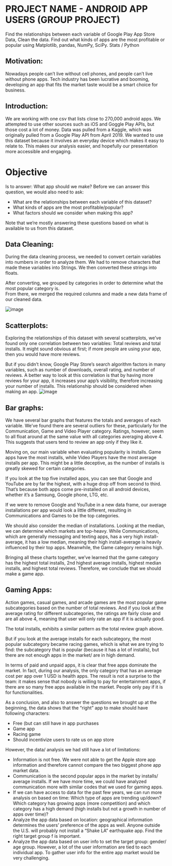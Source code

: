 
# PROJECT NAME - ANDROID APP USERS (GROUP PROJECT)
Find the relationships between each variable of Google Play App Store Data, Clean the data. Find out what kinds of apps are the most profitable or popular using
Matplotlib, pandas, NumPy, SciPy. Stats / Python

## Motivation:
Nowadays people can’t live without cell phones, and people can’t live without phone apps. Tech industry has been lucrative and booming, developing an app that fits the market taste would be a smart choice for business. 

## Introduction:
We are working with one csv that lists close to 270,000 android apps. We attempted to use other sources such as iOS and Goggle Play APIs, but those cost a lot of money. Data was pulled from a Kaggle, which was originally pulled from a Google Play API from April 2019. We wanted to use this dataset because it involves an everyday device which makes it easy to relate to.  This makes our analysis easier, and hopefully our presentation more accessible and engaging.

# Objective
 Is to answer: What app should we make?
Before we can answer this question, we would also need to ask:
-	What are the relationships between each variable of this dataset?
-	What kinds of apps are the most profitable/popular?
-	What factors should we consider when making this app?

Note that we’re mostly answering these questions based on what is available to us from this dataset.

## Data Cleaning:
During the data cleaning process, we needed to convert certain variables into numbers in order to analyze them.  We had to remove characters that made these variables into Strings.  We then converted these strings into floats.   
 
 

After converting, we grouped by categories in order to determine what the most popular category is.  
From there, we merged the required columns and made a new data frame of our cleaned data.

 
 ![image](https://user-images.githubusercontent.com/57304123/88902821-8ff4a380-d207-11ea-84fa-13f4206d6e00.png)


## Scatterplots:
Exploring the relationships of this dataset with several scatterplots, we’ve found only one correlation between two variables: Total reviews and total installs.  It might sound obvious at first; if more people are using your app, then you would have more reviews.




 

But if you didn’t know, Google Play Store’s search algorithm factors in many variables, such as number of downloads, overall rating, and number of reviews.  A better way to look at this correlation is that by having more reviews for your app, it increases your app’s visibility, therefore increasing your number of installs.  This relationship should be considered when making an app.
![image](https://user-images.githubusercontent.com/57304123/88903327-5bcdb280-d208-11ea-8fff-c2b2627a43cb.png)

## Bar graphs:
We have several bar graphs that features the totals and averages of each variable.  We’ve found there are several outliers for these, particularly for the Communication, Game and Video Player category.  Ratings, however, seem to all float around at the same value with all categories averaging above 4.  This suggests that users tend to review an app only if they like it.

 
 
 
 
Moving on, our main variable when evaluating popularity is installs.  Game apps have the most installs, while Video Players have the most average installs per app. This might be a little deceptive, as the number of installs is greatly skewed for certain categories.  



 

If you look at the top five installed apps, you can see that Google and YouTube are by far the highest, with a huge drop off from second to third.  That’s because both apps come pre-installed on all android devices, whether it’s a Samsung, Google phone, LTG, etc.  

 

If we were to remove Google and YouTube in a new data frame, our average installations per app would look a little different, resulting in Communications and Games to be the top categories.
 

We should also consider the median of installations.  Looking at the median, we can determine which markets are top-heavy.  While Communications, which are generally messaging and texting apps, has a very high install-average, it has a low median, meaning their high install-average is heavily influenced by their top apps. Meanwhile, the Game category remains high.

 

Bringing all these charts together, we’ve learned that the game category has the highest total installs, 2nd highest average installs, highest median installs, and highest total reviews.  Therefore, we conclude that we should make a game app.


## Gaming Apps:

Action games, casual games, and arcade games are the most popular game subcategories based on the number of total reviews. And if you look at the average rating for different subcategories, the ratings are fairly close and are all above 4, meaning that user will only rate an app if it is actually good. 













                                                                                                              
 
The total installs, exhibits a similar pattern as the total review graph above.











But if you look at the average installs for each subcategory, the most popular subcategory became racing games, which is what we are trying to find: the subcategory that is popular (because it has a lot of installs), but there are not enough apps in the market/ are in high demand.










In terms of paid and unpaid apps, it is clear that free apps dominate the market. In fact, during our analysis, the only category that has an average cost per app over 1 USD is health apps. The result is not a surprise to the team: it makes sense that nobody is willing to pay for entertainment apps, if there are so many free apps available in the market. People only pay if it is for functionalities. 


As a conclusion, and also to answer the questions we brought up at the beginning, the data shows that the “right” app to make should have following characters:
-	Free (but can still have in app purchases 
-	Game app
-	Racing game
-	Should incentivize users to rate us on app store 

However, the data/ analysis we had still have a lot of limitations:
-	Information is not free. We were not able to get the Apple store app information and therefore cannot compare the two biggest phone app market data. 
-	Communication is the second popular apps in the market by installs/ average installs. If we have more time, we could have analyzed communication more with similar codes that we used for gaming apps.
-	If we can have access to data for the past few years, we can run more analysis on based on time: Which type of apps are trending up/down? Which category has growing apps (more competition) and which category has a high demand (high installs but not a growth in number of apps over time)?
-	Analyze the app data based on location: geographical information determines the users’ preference of the apps as well. Anyone outside the U.S. will probably not install a “Shake LA” earthquake app. Find the right target group f is important.
-	Analyze the app data based on user info to set the target group: gender/ age group. However, a lot of the user information are tied to each individual app. To gather user info for the entire app market would be very challenging.
 
